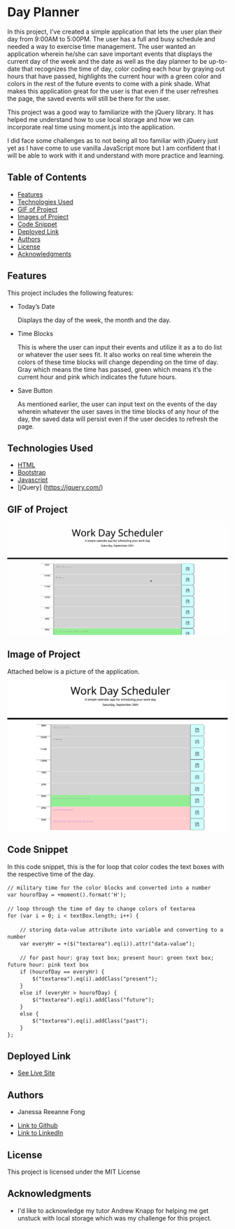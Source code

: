 # Day Planner

In this project, I've created a simple application that lets the user plan their day from 9:00AM to 5:00PM. The user has a full and busy schedule and needed a way to exercise time management. The user wanted an application wherein he/she can save important events that displays the current day of the week and the date as well as the day planner to be up-to-date that recognizes the time of day, color coding each hour by graying out hours that have passed, highlights the current hour with a green color and colors in the rest of the future events to come with a pink shade. What makes this application great for the user is that even if the user refreshes the page, the saved events will still be there for the user.

This project was a good way to familiarize with the jQuery library. It has helped me understand how to use local storage and how we can incorporate real time using moment.js into the application. 

I did face some challenges as to not being all too familiar with jQuery just yet as I have come to use vanilla JavaScript more but I am confident that I will be able to work with it and understand with more practice and learning.

## Table of Contents

* [Features](#features)
* [Technologies Used](#technologies-used)
* [GIF of Project](#gif-of-project)
* [Images of Project](#images-of-project)
* [Code Snippet](#code-snippet)
* [Deployed Link](#deployed-link)
* [Authors](#authors)
* [License](#license)
* [Acknowledgments](#acknowledgments)

## Features

This project includes the following features:

* Today’s Date

    Displays the day of the week, the month and the day.

* Time Blocks

    This is where the user can input their events and utilize it as a to do list or whatever the user sees fit. It also works on real time wherein the colors of these time blocks will change depending on the time of day. Gray which means the time has passed, green which means it’s the current hour and pink which indicates the future hours.

* Save Button

    As mentioned earlier, the user can input text on the events of the day wherein whatever the user saves in the time blocks of any hour of the day, the saved data will persist even if the user decides to refresh the page. 


## Technologies Used

* [HTML](https://developer.mozilla.org/en-US/docs/Web/HTML)
* [Bootstrap](https://getbootstrap.com/)
* [Javascript](https://developer.mozilla.org/en-US/docs/Web/JavaScript)
* [jQuery] (https://jquery.com/)

## GIF of Project

![gif](assets/dayplanner.gif)


## Image of Project

Attached below is a picture of the application.

![pic](assets/dayplannerpic.png)

## Code Snippet

In this code snippet, this is the for loop that color codes the text boxes with the respective time of the day. 

```
// military time for the color blocks and converted into a number
var hourofDay = +moment().format('H');

// loop through the time of day to change colors of textarea
for (var i = 0; i < textBox.length; i++) {

    // storing data-value attribute into variable and converting to a number
    var everyHr = +($("textarea").eq(i)).attr("data-value");

    // for past hour: gray text box; present hour: green text box; future hour: pink text box
    if (hourofDay == everyHr) {
        $("textarea").eq(i).addClass("present");
    }
    else if (everyHr > hourofDay) {
        $("textarea").eq(i).addClass("future");
    }
    else {
        $("textarea").eq(i).addClass("past");
    }
};
```

## Deployed Link

* [See Live Site](https://janessaref.github.io/plan-your-day/)


## Authors

* Janessa Reeanne Fong

- [Link to Github](https://github.com/janessaref)
- [Link to LinkedIn](https://www.linkedin.com/in/janessafong)

## License

This project is licensed under the MIT License 

## Acknowledgments

* I'd like to acknowledge my tutor Andrew Knapp for helping me get unstuck with local storage which was my challenge for this project.

